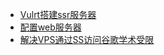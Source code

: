 
- [Vulrt搭建ssr服务器](private/Vulrt搭建ssr服务器)
- [配置web服务器](private/配置web服务器)
- [解决VPS通过SS访问谷歌学术受限](private/解决VPS通过SS访问谷歌学术受限)